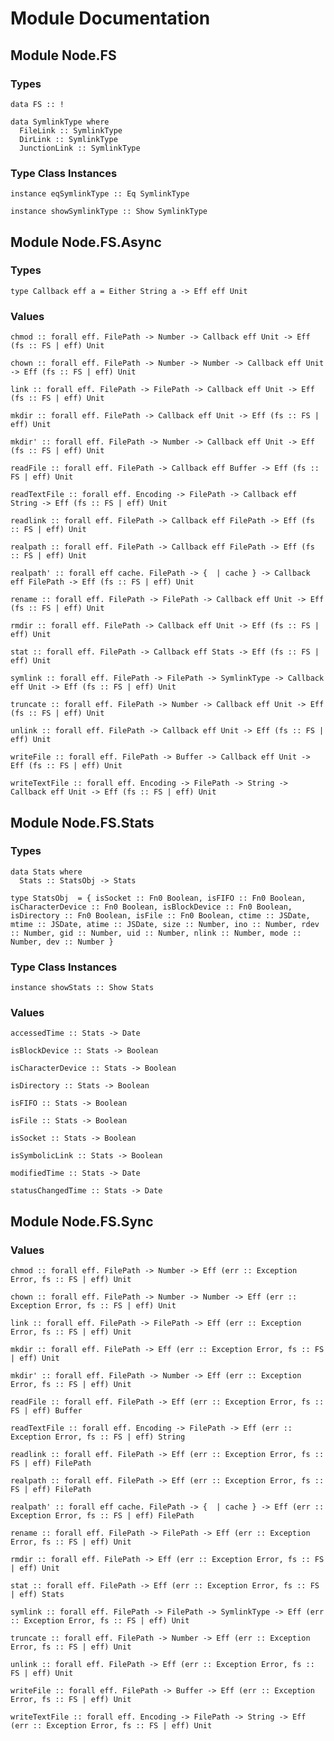 # Module Documentation

## Module Node.FS

### Types

    data FS :: !

    data SymlinkType where
      FileLink :: SymlinkType
      DirLink :: SymlinkType
      JunctionLink :: SymlinkType


### Type Class Instances

    instance eqSymlinkType :: Eq SymlinkType

    instance showSymlinkType :: Show SymlinkType


## Module Node.FS.Async

### Types

    type Callback eff a = Either String a -> Eff eff Unit


### Values

    chmod :: forall eff. FilePath -> Number -> Callback eff Unit -> Eff (fs :: FS | eff) Unit

    chown :: forall eff. FilePath -> Number -> Number -> Callback eff Unit -> Eff (fs :: FS | eff) Unit

    link :: forall eff. FilePath -> FilePath -> Callback eff Unit -> Eff (fs :: FS | eff) Unit

    mkdir :: forall eff. FilePath -> Callback eff Unit -> Eff (fs :: FS | eff) Unit

    mkdir' :: forall eff. FilePath -> Number -> Callback eff Unit -> Eff (fs :: FS | eff) Unit

    readFile :: forall eff. FilePath -> Callback eff Buffer -> Eff (fs :: FS | eff) Unit

    readTextFile :: forall eff. Encoding -> FilePath -> Callback eff String -> Eff (fs :: FS | eff) Unit

    readlink :: forall eff. FilePath -> Callback eff FilePath -> Eff (fs :: FS | eff) Unit

    realpath :: forall eff. FilePath -> Callback eff FilePath -> Eff (fs :: FS | eff) Unit

    realpath' :: forall eff cache. FilePath -> {  | cache } -> Callback eff FilePath -> Eff (fs :: FS | eff) Unit

    rename :: forall eff. FilePath -> FilePath -> Callback eff Unit -> Eff (fs :: FS | eff) Unit

    rmdir :: forall eff. FilePath -> Callback eff Unit -> Eff (fs :: FS | eff) Unit

    stat :: forall eff. FilePath -> Callback eff Stats -> Eff (fs :: FS | eff) Unit

    symlink :: forall eff. FilePath -> FilePath -> SymlinkType -> Callback eff Unit -> Eff (fs :: FS | eff) Unit

    truncate :: forall eff. FilePath -> Number -> Callback eff Unit -> Eff (fs :: FS | eff) Unit

    unlink :: forall eff. FilePath -> Callback eff Unit -> Eff (fs :: FS | eff) Unit

    writeFile :: forall eff. FilePath -> Buffer -> Callback eff Unit -> Eff (fs :: FS | eff) Unit

    writeTextFile :: forall eff. Encoding -> FilePath -> String -> Callback eff Unit -> Eff (fs :: FS | eff) Unit


## Module Node.FS.Stats

### Types

    data Stats where
      Stats :: StatsObj -> Stats

    type StatsObj  = { isSocket :: Fn0 Boolean, isFIFO :: Fn0 Boolean, isCharacterDevice :: Fn0 Boolean, isBlockDevice :: Fn0 Boolean, isDirectory :: Fn0 Boolean, isFile :: Fn0 Boolean, ctime :: JSDate, mtime :: JSDate, atime :: JSDate, size :: Number, ino :: Number, rdev :: Number, gid :: Number, uid :: Number, nlink :: Number, mode :: Number, dev :: Number }


### Type Class Instances

    instance showStats :: Show Stats


### Values

    accessedTime :: Stats -> Date

    isBlockDevice :: Stats -> Boolean

    isCharacterDevice :: Stats -> Boolean

    isDirectory :: Stats -> Boolean

    isFIFO :: Stats -> Boolean

    isFile :: Stats -> Boolean

    isSocket :: Stats -> Boolean

    isSymbolicLink :: Stats -> Boolean

    modifiedTime :: Stats -> Date

    statusChangedTime :: Stats -> Date


## Module Node.FS.Sync

### Values

    chmod :: forall eff. FilePath -> Number -> Eff (err :: Exception Error, fs :: FS | eff) Unit

    chown :: forall eff. FilePath -> Number -> Number -> Eff (err :: Exception Error, fs :: FS | eff) Unit

    link :: forall eff. FilePath -> FilePath -> Eff (err :: Exception Error, fs :: FS | eff) Unit

    mkdir :: forall eff. FilePath -> Eff (err :: Exception Error, fs :: FS | eff) Unit

    mkdir' :: forall eff. FilePath -> Number -> Eff (err :: Exception Error, fs :: FS | eff) Unit

    readFile :: forall eff. FilePath -> Eff (err :: Exception Error, fs :: FS | eff) Buffer

    readTextFile :: forall eff. Encoding -> FilePath -> Eff (err :: Exception Error, fs :: FS | eff) String

    readlink :: forall eff. FilePath -> Eff (err :: Exception Error, fs :: FS | eff) FilePath

    realpath :: forall eff. FilePath -> Eff (err :: Exception Error, fs :: FS | eff) FilePath

    realpath' :: forall eff cache. FilePath -> {  | cache } -> Eff (err :: Exception Error, fs :: FS | eff) FilePath

    rename :: forall eff. FilePath -> FilePath -> Eff (err :: Exception Error, fs :: FS | eff) Unit

    rmdir :: forall eff. FilePath -> Eff (err :: Exception Error, fs :: FS | eff) Unit

    stat :: forall eff. FilePath -> Eff (err :: Exception Error, fs :: FS | eff) Stats

    symlink :: forall eff. FilePath -> FilePath -> SymlinkType -> Eff (err :: Exception Error, fs :: FS | eff) Unit

    truncate :: forall eff. FilePath -> Number -> Eff (err :: Exception Error, fs :: FS | eff) Unit

    unlink :: forall eff. FilePath -> Eff (err :: Exception Error, fs :: FS | eff) Unit

    writeFile :: forall eff. FilePath -> Buffer -> Eff (err :: Exception Error, fs :: FS | eff) Unit

    writeTextFile :: forall eff. Encoding -> FilePath -> String -> Eff (err :: Exception Error, fs :: FS | eff) Unit